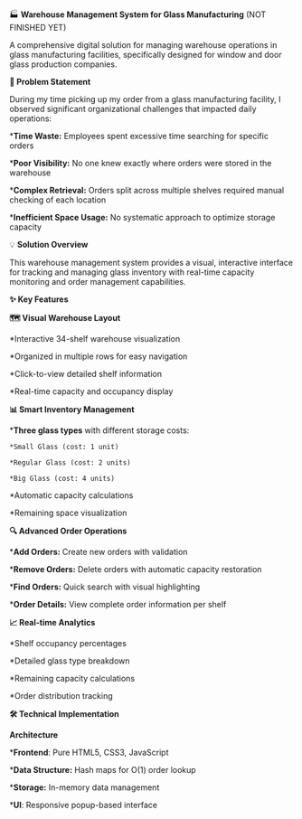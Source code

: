 🏭 **Warehouse Management System for Glass Manufacturing**
(NOT FINISHED YET)

A comprehensive digital solution for managing warehouse operations in glass manufacturing facilities, specifically designed for window and door glass production companies.

**🎯 Problem Statement**

During my time picking up my order from a glass manufacturing facility, I observed significant organizational challenges that impacted daily operations:

***Time Waste:** Employees spent excessive time searching for specific orders

***Poor Visibility:** No one knew exactly where orders were stored in the warehouse

***Complex Retrieval:** Orders split across multiple shelves required manual checking of each location

***Inefficient Space Usage:** No systematic approach to optimize storage capacity

💡 **Solution Overview**

This warehouse management system provides a visual, interactive interface for tracking and managing glass inventory with real-time capacity monitoring and order management capabilities.

**✨ Key Features**

**🗺️ Visual Warehouse Layout**

   *Interactive 34-shelf warehouse visualization
 
   *Organized in multiple rows for easy navigation
 
   *Click-to-view detailed shelf information
 
   *Real-time capacity and occupancy display

**📊 Smart Inventory Management**

***Three glass types** with different storage costs:

    *Small Glass (cost: 1 unit)
  
    *Regular Glass (cost: 2 units)
  
    *Big Glass (cost: 4 units)
  
*Automatic capacity calculations

*Remaining space visualization

**🔍 Advanced Order Operations**

***Add Orders:** Create new orders with validation

***Remove Orders:** Delete orders with automatic capacity restoration

***Find Orders:** Quick search with visual highlighting

***Order Details:** View complete order information per shelf

**📈 Real-time Analytics**

*Shelf occupancy percentages

*Detailed glass type breakdown

*Remaining capacity calculations

*Order distribution tracking

**🛠️ Technical Implementation**

**Architecture**

***Frontend**: Pure HTML5, CSS3, JavaScript

***Data Structure:** Hash maps for O(1) order lookup

***Storage:** In-memory data management

***UI**: Responsive popup-based interface
